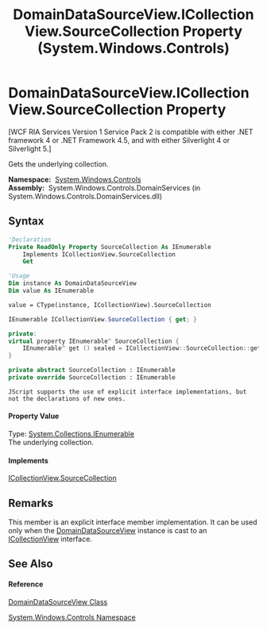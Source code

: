 ﻿---
title: DomainDataSourceView.ICollectionView.SourceCollection Property  (System.Windows.Controls)
TOCTitle: ICollectionView.SourceCollection Property
ms:assetid: P:System.Windows.Controls.DomainDataSourceView.System#ComponentModel#ICollectionView#SourceCollection
ms:mtpsurl: https://msdn.microsoft.com/en-us/library/Ff423085(v=VS.91)
ms:contentKeyID: 28755452
ms.date: 01/27/2012
mtps_version: v=VS.91
f1_keywords:
- System.Windows.Controls.DomainDataSourceView.ICollectionView.SourceCollection
dev_langs:
- CSharp
- JScript
- VB
- FSharp
- c++
api_location:
- System.Windows.Controls.DomainServices.dll
api_name:
- System.Windows.Controls.DomainDataSourceView.get_SourceCollection
- System.Windows.Controls.DomainDataSourceView.SourceCollection
api_type:
- Managed
topic_type:
- apiref
- kbSyntax
product_family_name: VS
ROBOTS: INDEX,FOLLOW
---

# DomainDataSourceView.ICollectionView.SourceCollection Property

\[WCF RIA Services Version 1 Service Pack 2 is compatible with either .NET framework 4 or .NET Framework 4.5, and with either Silverlight 4 or Silverlight 5.\]

Gets the underlying collection.

**Namespace:**  [System.Windows.Controls](ms590941\(v=vs.91\).md)  
**Assembly:**  System.Windows.Controls.DomainServices (in System.Windows.Controls.DomainServices.dll)

## Syntax

``` vb
'Declaration
Private ReadOnly Property SourceCollection As IEnumerable
    Implements ICollectionView.SourceCollection
    Get
```

``` vb
'Usage
Dim instance As DomainDataSourceView
Dim value As IEnumerable

value = CType(instance, ICollectionView).SourceCollection
```

``` csharp
IEnumerable ICollectionView.SourceCollection { get; }
```

``` c++
private:
virtual property IEnumerable^ SourceCollection {
    IEnumerable^ get () sealed = ICollectionView::SourceCollection::get;
}
```

``` fsharp
private abstract SourceCollection : IEnumerable
private override SourceCollection : IEnumerable
```

``` jscript
JScript supports the use of explicit interface implementations, but not the declarations of new ones.
```

#### Property Value

Type: [System.Collections.IEnumerable](https://msdn.microsoft.com/en-us/library/h1x9x1b1)  
The underlying collection.  

#### Implements

[ICollectionView.SourceCollection](https://msdn.microsoft.com/en-us/library/ms662630)  

## Remarks

This member is an explicit interface member implementation. It can be used only when the [DomainDataSourceView](ff422675\(v=vs.91\).md) instance is cast to an [ICollectionView](https://msdn.microsoft.com/en-us/library/ms644316) interface.

## See Also

#### Reference

[DomainDataSourceView Class](ff422675\(v=vs.91\).md)

[System.Windows.Controls Namespace](ms590941\(v=vs.91\).md)


